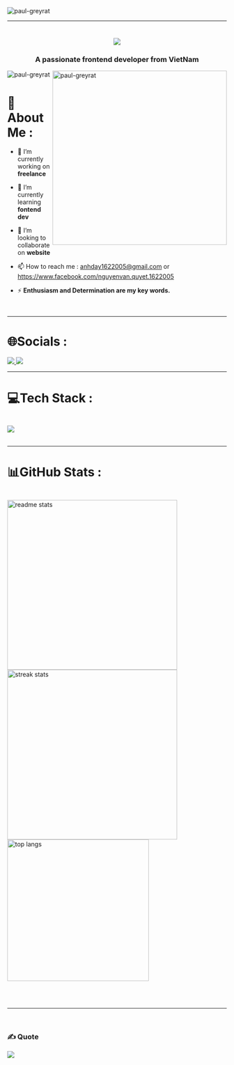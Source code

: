 
<img src="https://e-tuitions.com/images/1624873936613-blog%209.jpg" alt="paul-greyrat" />
<br/>
<hr/>

<h1 align="center">
  <a href="https://git.io/typing-svg">
   <img src="https://readme-typing-svg.herokuapp.com/?font=Righteous&size=35&center=true&vCenter=true&width=500&height=70&duration=4000&lines=Hi+There!+👋;+I'm+Paul+Greyrat!;+Nice+to+meet+you!" />
  </a>
</h1>
<h3 align="center">A passionate frontend developer from VietNam</h3>
<img align="right" alt"coding" width="400" src="https://i.pinimg.com/originals/e8/f4/53/e8f453469a3ec97ecd354df465d73913.gif" alt="paul-greyrat" />

<p align="left"> <img src="https://komarev.com/ghpvc/?username=paul1622005&label=Profile%20views&color=0e75b6&style=flat" alt="paul-greyrat" /> </p>

<h1>💫About Me :</h1>
 
- 🔭 I’m currently working on **freelance**

- 🌱 I’m currently learning **fontend dev**

- 👯 I’m looking to collaborate on **website**

- 📫 How to reach me : anhday1622005@gmail.com or https://www.facebook.com/nguyenvan.quyet.1622005

- ⚡  **Enthusiasm and Determination are my key words.**
  
<br/>
<hr/>
 <h1> 🌐Socials :</h1>
  <a href="https://www.facebook.com/nguyenvan.quyet.1622005">
    <img src="https://img.shields.io/badge/Facebook-blue?style=for-the-badge&logo=facebook&logoColor=while" />
  </a>
  <a href="mailto:anhday1622005@gmail.com">
    <img src="https://img.shields.io/badge/Gmail-333333?style=for-the-badge&logo=gmail&logoColor=red" />
  </a>
<br/>
<hr/>
<h1 >💻Tech Stack :</h1>
<br/>
<div >
    <img src="https://skillicons.dev/icons?i=javascript,html,css,vscode,github,git" />
</div>

<br/>
<hr/>

<h1 >📊GitHub Stats :</h1>
<br>
<div >
  <img width=390 src="https://github-readme-stats.vercel.app/api?username=paul1622005&count_private=true&show_icons=true&theme=react&rank_icon=github&border_radius=10" alt="readme stats" />
  <br/>
  <img width=390 src="https://github-readme-streak-stats.herokuapp.com/?user=paul1622005&count_private=true&theme=react&border_radius=10" alt="streak stats"/>
  <br/>
  <img width=325 align="center" src="https://github-readme-stats.vercel.app/api/top-langs/?username=paul1622005&hide=HTML&langs_count=8&layout=compact&theme=react&border_radius=10&size_weight=0.5&count_weight=0.5&exclude_repo=github-readme-stats" alt="top langs" />
</div>

<br/><br/>

<hr/>

<br/>

### ✍️ Quote
![](https://quotes-github-readme.vercel.app/api?type=horizontal&theme=radical)


